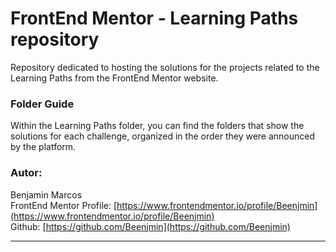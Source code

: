 # FrontEnd Mentor - Learning Paths repository

Repository dedicated to hosting the solutions for the projects related to the Learning Paths from the FrontEnd Mentor website.  

### Folder Guide
Within the Learning Paths folder, you can find the folders that show the solutions for each challenge, organized in the order they were announced by the platform.  

### Autor:
Benjamin Marcos  
FrontEnd Mentor Profile: [https://www.frontendmentor.io/profile/Beenjmin](https://www.frontendmentor.io/profile/Beenjmin)  
Github: [https://github.com/Beenjmin](https://github.com/Beenjmin)

---
